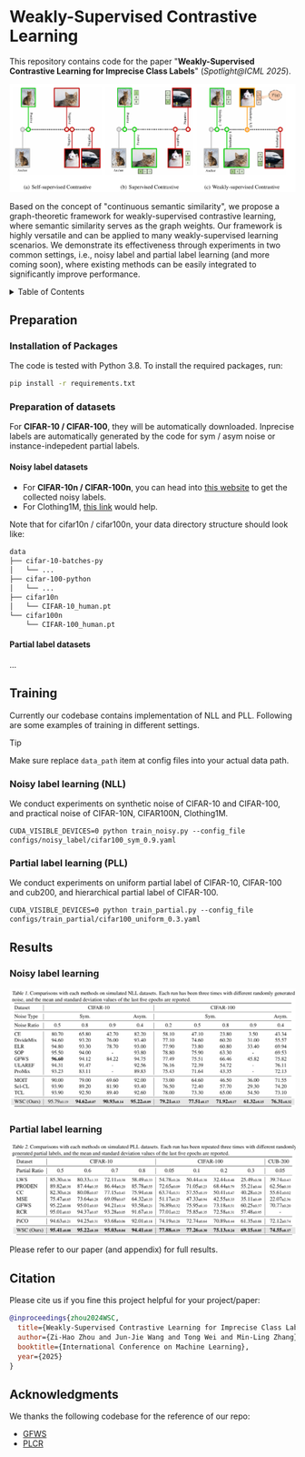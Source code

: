 # Weakly-Supervised Contrastive Learning

This repository contains code for the paper "**Weakly-Supervised Contrastive Learning for Imprecise Class Labels**" (*Spotlight@ICML 2025*).

![image-20250521143314541](assets/image-20250521143314541.png)

Based on the concept of "continuous semantic similarity", we propose a graph-theoretic framework for weakly-supervised contrastive learning, where semantic similarity serves as the graph weights. Our framework is highly versatile and can be applied to many weakly-supervised learning scenarios. We demonstrate its effectiveness through experiments in two common settings, i.e., noisy label and partial label learning (and more coming soon), where existing methods can be easily integrated to significantly improve performance.

<details>
  <summary>Table of Contents</summary>
  <ol>
    <li>
      <a href="#preparation">Preparation</a>
      <ul>
        <li><a href="#installation-of-packages">Installation of Packages</li>
        <li><a href="#preparation-of-datasets">Preparation of datasets</li>
      </ul>
    </li>
    <li>
      <a href="#training">Training</a>
      <ul>
      	<li><a href="#noisy-label-learning-(nll)">Noisy label learning (NLL)</a></li>
        <li><a href="#partial-label-learning-(nll)">Partial label learning (PLL)</a></li>
      </ul>
    </li>
    <li>
      <a href="#results">Results</a>
      <ul>
        <li><a href="#noisy-label-learning">Noisy label learning</a></li>
        <li><a href="#partial-label-learning">Partial label learning</a></li>
      </ul>
    </li>
	<li><a href="#citation">Citation</a></li>
    <li><a href="#acknowledgments">Acknowledgments</a></li>
  </ol>
</details>

## Preparation

### Installation of Packages

The code is tested with Python 3.8. To install the required packages, run:

```sh
pip install -r requirements.txt
```

### Preparation of datasets

For **CIFAR-10 / CIFAR-100**, they will be automatically downloaded. Inprecise labels are automatically generated by the code for sym / asym noise or instance-indepedent partial labels.

#### Noisy label datasets

- For **CIFAR-10n / CIFAR-100n**, you can head into [this website](http://ucsc-real.soe.ucsc.edu:1995/Download.html) to get the collected noisy labels.
- For Clothing1M, [this link](https://github.com/Newbeeer/L_DMI/issues/8) would help.

Note that for cifar10n / cifar100n, your data directory structure should look like:

```
data
├── cifar-10-batches-py
│   └── ...
├── cifar-100-python
│   └── ...
├── cifar10n
│   └── CIFAR-10_human.pt
└── cifar100n
    └── CIFAR-100_human.pt
```


#### Partial label datasets

...

## Training

Currently our codebase contains implementation of NLL and PLL. Following are some examples of training in different settings.

> [!TIP]
>
> Make sure replace `data_path` item at config files into your actual data path.

### Noisy label learning (NLL)

We conduct experiments on synthetic noise of CIFAR-10 and CIFAR-100, and practical noise of CIFAR-10N, CIFAR100N, Clothing1M.

```shell
CUDA_VISIBLE_DEVICES=0 python train_noisy.py --config_file configs/noisy_label/cifar100_sym_0.9.yaml
```

### Partial label learning (PLL)

We conduct experiments on uniform partial label of CIFAR-10, CIFAR-100 and cub200, and hierarchical partial label of CIFAR-100.
```shell
CUDA_VISIBLE_DEVICES=0 python train_partial.py --config_file configs/train_partial/cifar100_uniform_0.3.yaml
```
## Results

### Noisy label learning
![img_noisyres](assets/img_noisyres.png)
### Partial label learning
![img_partialres](assets/img_partialres.png)

Please refer to our paper (and appendix) for full results.

## Citation
Please cite us if you fine this project helpful for your project/paper:
```bibtex
@inproceedings{zhou2024WSC,
  title={Weakly-Supervised Contrastive Learning for Imprecise Class Labels},
  author={Zi-Hao Zhou and Jun-Jie Wang and Tong Wei and Min-Ling Zhang},
  booktitle={International Conference on Machine Learning},
  year={2025}
}
```



## Acknowledgments

We thanks the following codebase for the reference of our repo:

- [GFWS](https://github.com/Hhhhhhao/General-Framework-Weak-Supervision)
- [PLCR](https://github.com/wu-dd/PLCR)
